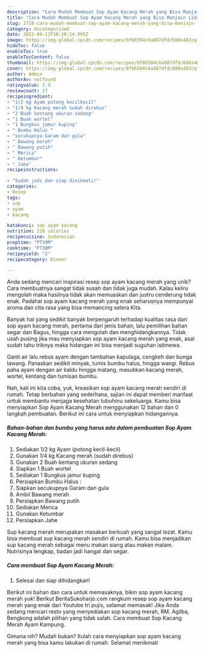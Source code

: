 ```yaml
---
description: "Cara Mudah Membuat Sop Ayam Kacang Merah yang Bisa Manjain Lidah"
title: "Cara Mudah Membuat Sop Ayam Kacang Merah yang Bisa Manjain Lidah"
slug: 2718-cara-mudah-membuat-sop-ayam-kacang-merah-yang-bisa-manjain-lidah
category: Uncategorized
date: 2022-09-13T20:20:24.995Z
image: https://img-global.cpcdn.com/recipes/8f66504c6a887dfd/680x482cq70/sop-ayam-kacang-merah-foto-resep-utama.jpg
hideToc: false
enableToc: true
enableTocContent: false
thumbnail: https://img-global.cpcdn.com/recipes/8f66504c6a887dfd/680x482cq70/sop-ayam-kacang-merah-foto-resep-utama.jpg
cover: https://img-global.cpcdn.com/recipes/8f66504c6a887dfd/680x482cq70/sop-ayam-kacang-merah-foto-resep-utama.jpg
author: Admin
authorAv: notfound
ratingvalue: 3.9
reviewcount: 17
recipeingredient:
- "1/2 kg Ayam potong kecilkecil"
- "1/4 kg Kacang merah sudah direbus"
- "2 Buah kentang ukuran sedang"
- "1 Buah wortel"
- "1 Bungkus jamur kuping"
- " Bumbu Halus "
- "secukupnya Garam dan gula"
- " Bawang merah"
- " Bawang putih"
- " Merica"
- " Ketumbar"
- " Jahe"
recipeinstructions:

- "Sudah jadi dan siap dinikmati!"
categories:
- Resep
tags:
- sop
- ayam
- kacang

katakunci: sop ayam kacang 
nutrition: 218 calories
recipecuisine: Indonesian
preptime: "PT39M"
cooktime: "PT30M"
recipeyield: "2"
recipecategory: Dinner

---
```





Anda sedang mencari inspirasi resep sop ayam kacang merah yang unik? Cara membuatnya sangat tidak susah dan tidak juga mudah. Kalau keliru mengolah maka hasilnya tidak akan memuaskan dan justru cenderung tidak enak. Padahal sop ayam kacang merah yang enak seharusnya mempunyai aroma dan cita rasa yang bisa memancing selera Kita.





Banyak hal yang sedikit banyak berpengaruh terhadap kualitas rasa dari sop ayam kacang merah, pertama dari jenis bahan, lalu pemilihan bahan segar dan Bagus, hingga cara mengolah dan menghidangkannya. Tidak usah pusing jika mau menyiapkan sop ayam kacang merah yang enak,      asal sudah tahu triknya maka hidangan ini bisa menjadi suguhan istimewa.














Ganti air lalu rebus ayam dengan tambahan kapulaga, cengkeh dan bunga lawang. Panaskan sedikit minyak, tumis bumbu halus, hingga wangi. Rebus paha ayam dengan air kaldu hingga matang, masukkan kacang merah, wortel, kentang dan tumisan bumbu.






Nah, kali ini kita coba, yuk, kreasikan sop ayam kacang merah sendiri di rumah. Tetap berbahan yang sederhana, sajian ini dapat memberi manfaat untuk membantu menjaga kesehatan tubuhmu sekeluarga. Kamu bisa menyiapkan Sop Ayam Kacang Merah menggunakan 12 bahan dan 0 langkah pembuatan. Berikut ini cara untuk menyiapkan hidangannya.

<!--inarticleads1-->

##### Bahan-bahan dan bumbu yang harus ada dalam pembuatan Sop Ayam Kacang Merah:

1. Sediakan 1/2 kg Ayam (potong kecil-kecil)
1. Gunakan 1/4 kg Kacang merah (sudah direbus)
1. Gunakan 2 Buah kentang ukuran sedang
1. Siapkan 1 Buah wortel
1. Sediakan 1 Bungkus jamur kuping
1. Persiapkan  Bumbu Halus :
1. Siapkan secukupnya Garam dan gula
1. Ambil  Bawang merah
1. Persiapkan  Bawang putih
1. Sediakan  Merica
1. Gunakan  Ketumbar
1. Persiapkan  Jahe


Sup kacang merah merupakan masakan berkuah yang sangat lezat. Kamu bisa membuat sup kacang merah sendiri di rumah. Kamu bisa menjadikan sup kacang merah sebagai menu makan siang atau makan malam. Nutrisinya lengkap, badan jadi hangat dan segar. 

<!--inarticleads2-->

##### Cara membuat Sop Ayam Kacang Merah:


1. Selesai dan siap dihidangkan!

Berikut ini bahan dan cara untuk memasaknya, bikin sop ayam kacang merah yuk! Berikut BeritaSukoharjo.com rangkum resep sop ayam kacang merah yang enak dari Youtube tri pujis, selamat memasak! Jika Anda sedang mencari resto yang menyediakan sop kacang merah, RM. Agilba, Bengkong adalah pilihan yang tidak salah. Cara membuat Sop Kacang Merah Ayam Kampung. 

Gimana nih? Mudah bukan? Itulah cara menyiapkan sop ayam kacang merah yang bisa kamu lakukan di rumah. Selamat menikmati

